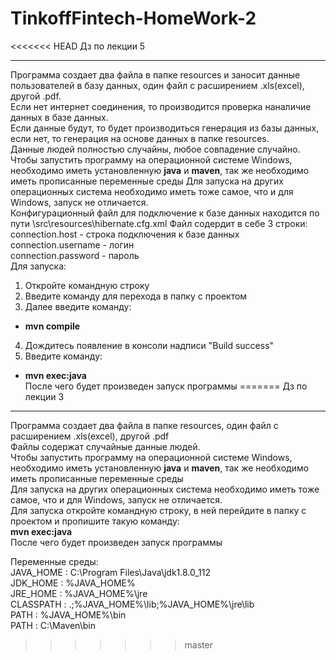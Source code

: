 # TinkoffFintech-HomeWork-2
<<<<<<< HEAD
Дз по лекции 5
***
Программа создает два файла в папке resources и заносит данные пользователей в базу данных, один файл с расширением .xls(excel), другой .pdf.   
Если нет интернет соединения, то производится проверка наналичие данных в базе данных.  
Если данные будут, то будет производиться генерация из базы данных, если нет, то генерация на основе данных в папке resources.  
Данные людей полностью случайны, любое совпадение случайно.  
Чтобы запустить программу на операционной системе Windows, необходимо иметь установленную **java** и **maven**, так же необходимо иметь прописанные переменные среды
Для запуска на других операционных система необходимо иметь тоже самое, что и для Windows, запуск не отличается.  
Конфигурационный файл для подключение к базе данных находится по пути \src\resources\hibernate.cfg.xml
Файл содердит в себе 3 строки:  
connection.host - строка подключения к базе данных  
connection.username - логин  
connection.password - пароль  
Для запуска:  
1) Откройте командную строку  
2) Введите команду для перехода в папку с проектом  
3) Далее введите команду:  
- **mvn compile**  
4) Дождитесь появление в консоли надписи "Build success"  
5) Введите команду:  
- **mvn exec:java**  
После чего будет произведен запуск программы
=======
Дз по лекции 3  
***
Программа создает два файла в папке resources, один файл с расширением .xls(excel), другой .pdf  
Файлы содержат случайные данные людей.  
Чтобы запустить программу на операционной системе Windows, необходимо иметь установленную **java** и **maven**, так же необходимо иметь прописанные переменные среды  
Для запуска на других операционных система необходимо иметь тоже самое, что и для Windows, запуск не отличается.  
Для запуска откройте командную строку, в ней перейдите в папку с проектом и пропишите такую команду:  
**mvn exec:java**  
После чего будет произведен запуск программы 

Переменные среды:  
JAVA_HOME : C:\Program Files\Java\jdk1.8.0_112  
JDK_HOME : %JAVA_HOME%  
JRE_HOME : %JAVA_HOME%\jre  
CLASSPATH : .;%JAVA_HOME%\lib;%JAVA_HOME%\jre\lib  
PATH : %JAVA_HOME%\bin  
PATH : С:\Maven\bin  
>>>>>>> master
